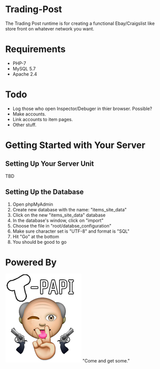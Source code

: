 # Trading-Post
The Trading Post runtime is for creating a functional Ebay/Craigslist like store front on whatever network you want.

# Requirements
* PHP-7
* MySQL 5.7
* Apache 2.4

# Todo
* Log those who open Inspector/Debuger in thier browser. Possible?
* Make accounts.
* Link accounts to item pages.
* Other stuff.

# Getting Started with Your Server
## Setting Up Your Server Unit
TBD

## Setting Up the Database
1. Open phpMyAdmin
2. Create new database with the name: "items_site_data"
3. Click on the new "items_site_data" database
4. In the database's window, click on "import"
5. Choose the file in "root/databse_configuration"
6. Make sure character set is "UTF-8" and format is "SQL"
7. Hit "Go" at the bottom
8. You should be good to go

# Powered By
![T-Papi API Logo](https://github.com/Tsadow/Trading-Post/blob/master/tpapi/tpapiLogo.png "T-Papi API")
"Come and get some."